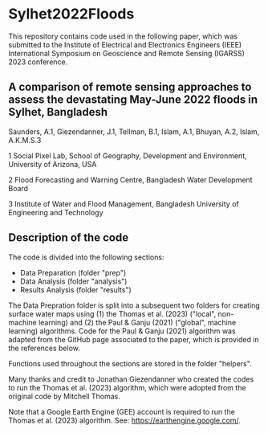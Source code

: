 # Sylhet2022Floods
This repository contains code used in the following paper, which was submitted to the Institute of Electrical and Electronics Engineers (IEEE) International Symposium on Geoscience and Remote Sensing (IGARSS) 2023 conference.

## A comparison of remote sensing approaches to assess the devastating May-June 2022 floods in Sylhet, Bangladesh

Saunders, A.1, Giezendanner, J.1, Tellman, B.1, Islam, A.1, Bhuyan, A.2, Islam, A.K.M.S.3

1 Social Pixel Lab, School of Geography, Development and Environment, University of Arizona, USA

2 Flood Forecasting and Warning Centre, Bangladesh Water Development Board

3 Institute of Water and Flood Management, Bangladesh University of Engineering and Technology

## Description of the code
The code is divided into the following sections:
* Data Preparation (folder "prep")
* Data Analysis (folder "analysis")
* Results Analysis (folder "results")

The Data Prepration folder is split into a subsequent two folders for creating surface water maps using (1) the Thomas et al. (2023) ("local", non-machine learning) and (2) the Paul & Ganju (2021) ("global", machine learning) algorithms. Code for the Paul & Ganju (2021) algorithm was adapted from the GitHub page associated to the paper, which is provided in the references below.

Functions used throughout the sections are stored in the folder "helpers".

Many thanks and credit to Jonathan Giezendanner who created the codes to run the Thomas et al. (2023) algorithm, which were adopted from the original code by Mitchell Thomas.

Note that a Google Earth Engine (GEE) account is required to run the Thomas et al. (2023) algorithm. See: https://earthengine.google.com/.



